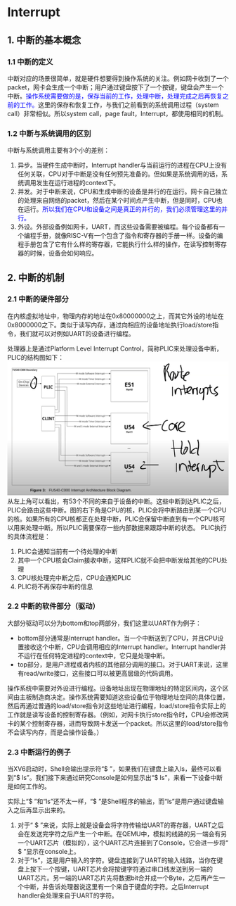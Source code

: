 # Interrupt
## 1. 中断的基本概念
### 1.1 中断的定义
中断对应的场景很简单，就是硬件想要得到操作系统的关注。例如网卡收到了一个packet，网卡会生成一个中断；用户通过键盘按下了一个按键，键盘会产生一个中断。<font color=#0000ff>操作系统需要做的是，保存当前的工作，处理中断，处理完成之后再恢复之前的工作。</font>这里的保存和恢复工作，与我们之前看到的系统调用过程（system call）非常相似。所以system call，page fault，Interrupt，都使用相同的机制。

### 1.2 中断与系统调用的区别
中断与系统调用主要有3个小的差别：
1. 异步。当硬件生成中断时，Interrupt handler与当前运行的进程在CPU上没有任何关联，CPU对于中断是没有任何预先准备的。但如果是系统调用的话，系统调用发生在运行进程的context下。
2. 并发。对于中断来说，CPU和生成中断的设备是并行的在运行。网卡自己独立的处理来自网络的packet，然后在某个时间点产生中断，但是同时，CPU也在运行。<font color=#0000ff>所以我们在CPU和设备之间是真正的并行的，我们必须管理这里的并行。</font>
3. 外设。外部设备例如网卡，UART，而这些设备需要被编程。每个设备都有一个编程手册，就像RISC-V有一个包含了指令和寄存器的手册一样。设备的编程手册包含了它有什么样的寄存器，它能执行什么样的操作，在读写控制寄存器的时候，设备会如何响应。

## 2. 中断的机制
### 2.1 中断的硬件部分
在内核虚拟地址中，物理内存的地址在0x80000000之上，而其它外设的地址在0x8000000之下。类似于读写内存，通过向相应的设备地址执行load/store指令，我们就可以对例如UART的设备进行编程。

处理器上是通过Platform Level Interrupt Control，简称PLIC来处理设备中断，PLIC的结构图如下：
![PLIC](images/PLIC.png)
从左上角可以看出，有53个不同的来自于设备的中断。这些中断到达PLIC之后，PLIC会路由这些中断。图的右下角是CPU的核，PLIC会将中断路由到某一个CPU的核。如果所有的CPU核都正在处理中断，PLIC会保留中断直到有一个CPU核可以用来处理中断。所以PLIC需要保存一些内部数据来跟踪中断的状态。
PLIC执行的具体流程是：
1. PLIC会通知当前有一个待处理的中断
2. 其中一个CPU核会Claim接收中断，这样PLIC就不会把中断发给其他的CPU处理
3. CPU核处理完中断之后，CPU会通知PLIC
4. PLIC将不再保存中断的信息

### 2.2 中断的软件部分（驱动）
大部分驱动可以分为bottom和top两部分，我们这里以UART作为例子：
- bottom部分通常是Interrupt handler。当一个中断送到了CPU，并且CPU设置接收这个中断，CPU会调用相应的Interrupt handler。Interrupt handler并不运行在任何特定进程的context中，它只是处理中断。
- top部分，是用户进程或者内核的其他部分调用的接口。对于UART来说，这里有read/write接口，这些接口可以被更高层级的代码调用。

操作系统中需要对外设进行编程。设备地址出现在物理地址的特定区间内，这个区间由主板制造商决定。操作系统需要知道这些设备位于物理地址空间的具体位置，然后再通过普通的load/store指令对这些地址进行编程，load/store指令实际上的工作就是读写设备的控制寄存器。（例如，对网卡执行store指令时，CPU会修改网卡的某个控制寄存器，进而导致网卡发送一个packet。所以这里的load/store指令不会读写内存，而是会操作设备。）

### 2.3 中断运行的例子
当XV6启动时，Shell会输出提示符“$ ”，如果我们在键盘上输入ls，最终可以看到“$ ls”。我们接下来通过研究Console是如何显示出“$ ls”，来看一下设备中断是如何工作的。

实际上“$ ”和“ls”还不太一样，“$ ”是Shell程序的输出，而“ls”是用户通过键盘输入之后再显示出来的。

1. 对于“ $ ”来说，实际上就是设备会将字符传输给UART的寄存器，UART之后会在发送完字符之后产生一个中断。在QEMU中，模拟的线路的另一端会有另一个UART芯片（模拟的），这个UART芯片连接到了Console，它会进一步将“ $ ”显示在console上。
2. 对于“ls”，这是用户输入的字符。键盘连接到了UART的输入线路，当你在键盘上按下一个按键，UART芯片会将按键字符通过串口线发送到另一端的UART芯片。另一端的UART芯片先将数据bit合并成一个Byte，之后再产生一个中断，并告诉处理器说这里有一个来自于键盘的字符。之后Interrupt handler会处理来自于UART的字符。